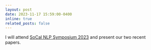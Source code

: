 ```yaml
---
layout: post
date: 2023-11-17 15:59:00-0400
inline: true
related_posts: false
---
```


I will attend [SoCal NLP Symposium 2023](https://socalnlp.github.io/symp23/index.html) and present our two recent papers.